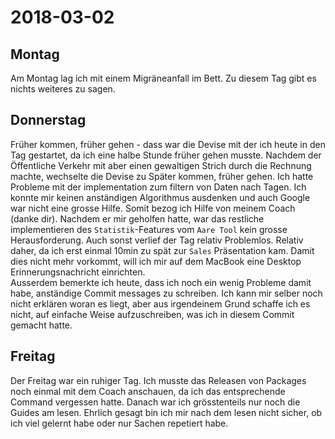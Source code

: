 # 2018-03-02

## Montag
Am Montag lag ich mit einem Migräneanfall im Bett. Zu diesem Tag gibt es nichts weiteres zu sagen.

## Donnerstag
Früher kommen, früher gehen - dass war die Devise mit der ich heute in den Tag gestartet, da ich eine halbe Stunde früher gehen musste. Nachdem der Öffentliche Verkehr mit aber einen gewaltigen Strich durch die Rechnung machte, wechselte die Devise zu Später kommen, früher gehen.
Ich hatte Probleme mit der implementation zum filtern von Daten nach Tagen. Ich konnte mir keinen anständigen Algorithmus ausdenken und auch Google war nicht eine grosse Hilfe. Somit bezog ich Hilfe von meinem Coach (danke dir). Nachdem er mir geholfen hatte, war das restliche implementieren des `Statistik`-Features vom `Aare Tool` kein grosse Herausforderung. Auch sonst verlief der Tag relativ Problemlos. Relativ daher, da ich erst einmal 10min zu spät zur `Sales` Präsentation kam. Damit dies nicht mehr vorkommt, will ich mir auf dem MacBook eine Desktop Erinnerungsnachricht einrichten.  
Ausserdem bemerkte ich heute, dass ich noch ein wenig Probleme damit habe, anständige Commit messages zu schreiben. Ich kann mir selber noch nicht erklären woran es liegt, aber aus irgendeinem Grund schaffe ich es nicht, auf einfache Weise aufzuschreiben, was ich in diesem Commit gemacht hatte.

## Freitag
Der Freitag war ein ruhiger Tag. Ich musste das Releasen von Packages noch einmal mit dem Coach anschauen, da ich das entsprechende Command vergessen hatte. Danach war ich grösstenteils nur noch die Guides am lesen. Ehrlich gesagt bin ich mir nach dem lesen nicht sicher, ob ich viel gelernt habe oder nur Sachen repetiert habe.

